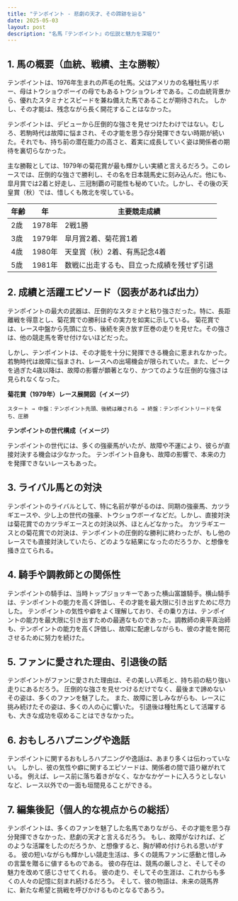 ```yaml
---
title: "テンポイント - 悲劇の天才、その蹄跡を辿る"
date: 2025-05-03
layout: post
description: "名馬『テンポイント』の伝説と魅力を深堀り"
---
```


## 1. 馬の概要（血統、戦績、主な勝鞍）

テンポイントは、1976年生まれの芦毛の牡馬。父はアメリカの名種牡馬リボー、母はトウショウボーイの母でもあるトウショウレオである。この血統背景から、優れたスタミナとスピードを兼ね備えた馬であることが期待された。  しかし、その才能は、残念ながら長く開花することはなかった。

テンポイントは、デビューから圧倒的な強さを見せつけたわけではない。むしろ、若駒時代は故障に悩まされ、その才能を思う存分発揮できない時期が続いた。それでも、持ち前の潜在能力の高さと、着実に成長していく姿は関係者の期待を裏切らなかった。

主な勝鞍としては、1979年の菊花賞が最も輝かしい実績と言えるだろう。このレースでは、圧倒的な強さで勝利し、その名を日本競馬史に刻み込んだ。他にも、皐月賞では2着と好走し、三冠制覇の可能性も秘めていた。しかし、その後の天皇賞（秋）では、惜しくも敗北を喫している。

| 年齢 | 年 | 主要競走成績 |
|---|---|---|
| 2歳 | 1978年 | 2戦1勝 |
| 3歳 | 1979年 | 皐月賞2着、菊花賞1着 |
| 4歳 | 1980年 | 天皇賞（秋）2着、有馬記念4着 |
| 5歳 | 1981年 |  数戦に出走するも、目立った成績を残せず引退 |


## 2. 成績と活躍エピソード（図表があれば出力）

テンポイントの最大の武器は、圧倒的なスタミナと粘り強さだった。特に、長距離戦を得意とし、菊花賞での勝利はその実力を如実に示している。  菊花賞では、レース中盤から先頭に立ち、後続を突き放す圧巻の走りを見せた。その強さは、他の競走馬を寄せ付けないほどだった。

しかし、テンポイントは、その才能を十分に発揮できる機会に恵まれなかった。若駒時代は故障に悩まされ、レースへの出場機会が限られていた。また、ピークを過ぎた4歳以降は、故障の影響が顕著となり、かつてのような圧倒的な強さは見られなくなった。


**菊花賞（1979年）レース展開図（イメージ）**

```
スタート → 中盤：テンポイント先頭、後続は離される → 終盤：テンポイントリードを保ち、圧勝
```

**テンポイントの世代構成（イメージ）**

テンポイントの世代には、多くの強豪馬がいたが、故障や不運により、彼らが直接対決する機会は少なかった。  テンポイント自身も、故障の影響で、本来の力を発揮できないレースもあった。


## 3. ライバル馬との対決

テンポイントのライバルとして、特に名前が挙がるのは、同期の強豪馬、カツラギエースや、少し上の世代の強豪、トウショウボーイなどだ。しかし、直接対決は菊花賞でのカツラギエースとの対決以外、ほとんどなかった。  カツラギエースとの菊花賞での対決は、テンポイントの圧倒的な勝利に終わったが、もし他のレースでも直接対決していたら、どのような結果になったのだろうか、と想像を掻き立てられる。


## 4. 騎手や調教師との関係性

テンポイントの騎手は、当時トップジョッキーであった横山富雄騎手。横山騎手は、テンポイントの能力を高く評価し、その才能を最大限に引き出すために尽力した。  テンポイントの気性や癖をよく理解しており、その乗り方は、テンポイントの能力を最大限に引き出すための最適なものであった。調教師の奥平真治師も、テンポイントの能力を高く評価し、故障に配慮しながらも、彼の才能を開花させるために努力を続けた。


## 5. ファンに愛された理由、引退後の話

テンポイントがファンに愛された理由は、その美しい芦毛と、持ち前の粘り強い走りにあるだろう。  圧倒的な強さを見せつけるだけでなく、最後まで諦めないその姿は、多くのファンを魅了した。  また、故障に苦しみながらも、レースに挑み続けたその姿は、多くの人の心に響いた。  引退後は種牡馬として活躍するも、大きな成功を収めることはできなかった。


## 6. おもしろハプニングや逸話

テンポイントに関するおもしろハプニングや逸話は、あまり多くは伝わっていない。  しかし、彼の気性や癖に関するエピソードは、関係者の間で語り継がれている。  例えば、レース前に落ち着きがなく、なかなかゲートに入ろうとしないなど、レース以外での一面も垣間見ることができる。


## 7. 編集後記（個人的な視点からの総括）

テンポイントは、多くのファンを魅了した名馬でありながら、その才能を思う存分発揮できなかった、悲劇の天才と言えるだろう。  もし、故障がなければ、どのような活躍をしたのだろうか、と想像すると、胸が締め付けられる思いがする。  彼の短いながらも輝かしい競走生活は、多くの競馬ファンに感動と惜しみの言葉を贈るに値するものである。  彼の存在は、競馬の厳しさと、そしてその魅力を改めて感じさせてくれる。  彼の走り、そしてその生涯は、これからも多くの人々の記憶に刻まれ続けるだろう。  そして、彼の物語は、未来の競馬界に、新たな希望と挑戦を呼びかけるものとなるであろう。
